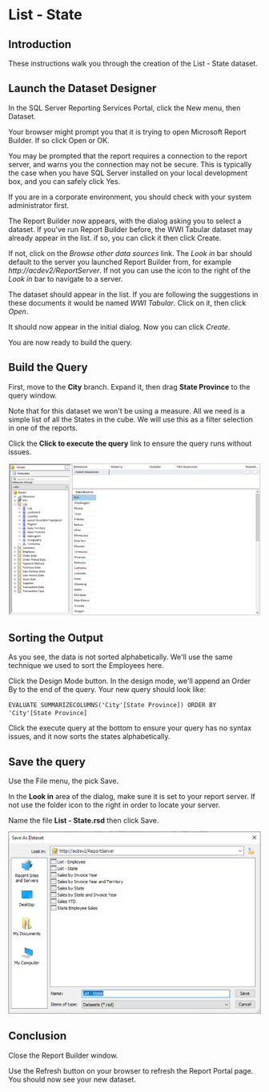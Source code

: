 # List - State

## Introduction

These instructions walk you through the creation of the List - State dataset.

## Launch the Dataset Designer

In the SQL Server Reporting Services Portal, click the New menu, then Dataset.

Your browser might prompt you that it is trying to open Microsoft Report Builder. If so click Open or OK.

You may be prompted that the report requires a connection to the report server, and warns you the connection may not be secure. This is typically the case when you have SQL Server installed on your local development box, and you can safely click Yes.

If you are in a corporate environment, you should check with your system administrator first.

The Report Builder now appears, with the dialog asking you to select a dataset. If you've run Report Builder before, the WWI Tabular dataset may already appear in the list. if so, you can click it then click Create.

If not, click on the _Browse other data sources_ link. The _Look in_ bar should default to the server you launched Report Builder from, for example _http://acdev2/ReportServer_. If not you can use the icon to the right of the _Look in_ bar to navigate to a server.

The dataset should appear in the list. If you are following the suggestions in these documents it would be named _WWI Tabular_. Click on it, then click _Open_.

It should now appear in the initial dialog. Now you can click _Create_.

You are now ready to build the query.

## Build the Query

First, move to the **City** branch. Expand it, then drag **State Province** to the query window.

Note that for this dataset we won't be using a measure. All we need is a simple list of all the States in the cube. We will use this as a filter selection in one of the reports.

Click the **Click to execute the query** link to ensure the query runs without issues.

![State List Successful Query](../images/state-list-01.png)

## Sorting the Output

As you see, the data is not sorted alphabetically. We'll use the same technique we used to sort the Employees here.

Click the Design Mode button. In the design mode, we'll append an Order By to the end of the query. Your new query should look like:

```
EVALUATE SUMMARIZECOLUMNS('City'[State Province]) ORDER BY 'City'[State Province]
```

Click the execute query at the bottom to ensure your query has no syntax issues, and it now sorts the states alphabetically.

## Save the query

Use the File menu, the pick Save.

In the **Look in** area of the dialog, make sure it is set to your report server. If not use the folder icon to the right in order to locate your server.

Name the file **List - State.rsd** then click Save.

![State List Save Dialog](../images/state-list-02.png)

## Conclusion

Close the Report Builder window.

Use the Refresh button on your browser to refresh the Report Portal page. You should now see your new dataset.
